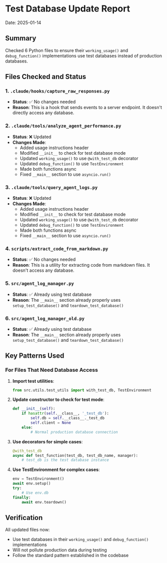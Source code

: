 # Test Database Update Report

Date: 2025-01-14

## Summary

Checked 6 Python files to ensure their `working_usage()` and `debug_function()` implementations use test databases instead of production databases.

## Files Checked and Status

### 1. `.claude/hooks/capture_raw_responses.py`
- **Status**: ✅ No changes needed
- **Reason**: This is a hook that sends events to a server endpoint. It doesn't directly access any database.

### 2. `.claude/tools/analyze_agent_performance.py`
- **Status**: ❌ Updated
- **Changes Made**:
  - Added usage instructions header
  - Modified `__init__` to check for test database mode
  - Updated `working_usage()` to use `@with_test_db` decorator
  - Updated `debug_function()` to use `TestEnvironment`
  - Made both functions async
  - Fixed `__main__` section to use `asyncio.run()`

### 3. `.claude/tools/query_agent_logs.py`
- **Status**: ❌ Updated
- **Changes Made**:
  - Added usage instructions header
  - Modified `__init__` to check for test database mode
  - Updated `working_usage()` to use `@with_test_db` decorator
  - Updated `debug_function()` to use `TestEnvironment`
  - Made both functions async
  - Fixed `__main__` section to use `asyncio.run()`

### 4. `scripts/extract_code_from_markdown.py`
- **Status**: ✅ No changes needed
- **Reason**: This is a utility for extracting code from markdown files. It doesn't access any database.

### 5. `src/agent_log_manager.py`
- **Status**: ✅ Already using test database
- **Reason**: The `__main__` section already properly uses `setup_test_database()` and `teardown_test_database()`

### 6. `src/agent_log_manager_old.py`
- **Status**: ✅ Already using test database
- **Reason**: The `__main__` section already properly uses `setup_test_database()` and `teardown_test_database()`

## Key Patterns Used

### For Files That Need Database Access

1. **Import test utilities**:
   ```python
   from src.utils.test_utils import with_test_db, TestEnvironment
   ```

2. **Update constructor to check for test mode**:
   ```python
   def __init__(self):
       if hasattr(self.__class__, '_test_db'):
           self.db = self.__class__._test_db
           self.client = None
       else:
           # Normal production database connection
   ```

3. **Use decorators for simple cases**:
   ```python
   @with_test_db
   async def test_function(test_db, test_db_name, manager):
       # test_db is the test database instance
   ```

4. **Use TestEnvironment for complex cases**:
   ```python
   env = TestEnvironment()
   await env.setup()
   try:
       # Use env.db
   finally:
       await env.teardown()
   ```

## Verification

All updated files now:
- Use test databases in their `working_usage()` and `debug_function()` implementations
- Will not pollute production data during testing
- Follow the standard pattern established in the codebase